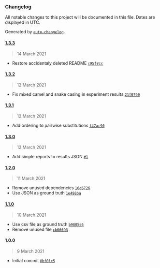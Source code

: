 ### Changelog

All notable changes to this project will be documented in this file. Dates are displayed in UTC.

Generated by [`auto-changelog`](https://github.com/CookPete/auto-changelog).

#### [1.3.3](https://github.com/MarcoABCardoso/stt-evaluation/compare/1.3.2...1.3.3)

> 14 March 2021

- Restore accidentaly deleted README [`c95f8cc`](https://github.com/MarcoABCardoso/stt-evaluation/commit/c95f8ccfa77b4c7b7dfb3851bf31d369e6a671c9)

#### [1.3.2](https://github.com/MarcoABCardoso/stt-evaluation/compare/1.3.1...1.3.2)

> 12 March 2021

- Fix mixed camel and snake casing in experiment results [`21f0790`](https://github.com/MarcoABCardoso/stt-evaluation/commit/21f079010419318036de38bbfae480b6e9320656)

#### [1.3.1](https://github.com/MarcoABCardoso/stt-evaluation/compare/1.3.0...1.3.1)

> 12 March 2021

- Add ordering to pairwise substitutions [`f47ac90`](https://github.com/MarcoABCardoso/stt-evaluation/commit/f47ac90da5f8a6ef67058edde47d123964a5b981)

#### [1.3.0](https://github.com/MarcoABCardoso/stt-evaluation/compare/1.2.0...1.3.0)

> 12 March 2021

- Add simple reports to results JSON [`#1`](https://github.com/MarcoABCardoso/stt-evaluation/pull/1)

#### [1.2.0](https://github.com/MarcoABCardoso/stt-evaluation/compare/1.1.0...1.2.0)

> 11 March 2021

- Remove unused dependencies [`16d6726`](https://github.com/MarcoABCardoso/stt-evaluation/commit/16d67265fc6887efc9d320627810319470936e28)
- Use JSON as ground truth [`1e498ba`](https://github.com/MarcoABCardoso/stt-evaluation/commit/1e498ba35ca5ec00e4791415502700e1bad07f51)

#### [1.1.0](https://github.com/MarcoABCardoso/stt-evaluation/compare/1.0.0...1.1.0)

> 10 March 2021

- Use csv file as ground truth [`b9805e5`](https://github.com/MarcoABCardoso/stt-evaluation/commit/b9805e55df04e5e698dcb7cb20d11713d9cf81df)
- Remove unused file [`cb66693`](https://github.com/MarcoABCardoso/stt-evaluation/commit/cb66693b64debc10ebe5052623910b2c3f8cd9cc)

#### 1.0.0

> 9 March 2021

- Initial commit [`0bf01c5`](https://github.com/MarcoABCardoso/stt-evaluation/commit/0bf01c5728c0a48e6d7efba2933642197e7f062f)
